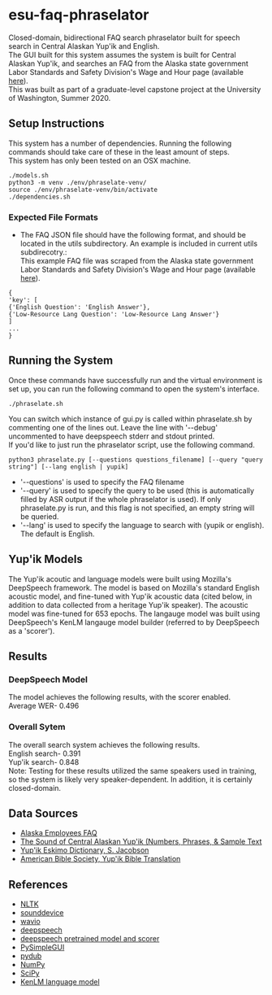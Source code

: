 # esu-faq-phraselator
Closed-domain, bidirectional FAQ search phraselator built for speech search in Central Alaskan Yup'ik and English.<br>
The GUI built for this system assumes the system is built for Central Alaskan Yup'ik, and searches an FAQ from the Alaska state government Labor Standards and Safety Division's Wage and Hour page (available [here](https://labor.alaska.gov/lss/whfaq.htm)).<br>
This was built as part of a graduate-level capstone project at the University of Washington, Summer 2020.

## Setup Instructions
This system has a number of dependencies. Running the following commands should take care of these in the least amount of steps.<br>
This system has only been tested on an OSX machine.
```
./models.sh
python3 -m venv ./env/phraselate-venv/
source ./env/phraselate-venv/bin/activate
./dependencies.sh
```

### Expected File Formats
- The FAQ JSON file should have the following format, and should be located in the utils subdirectory. An example is included in current utils subdirecotry.:<br>
This example FAQ file was scraped from the Alaska state government Labor Standards and Safety Division's Wage and Hour page (available [here](https://labor.alaska.gov/lss/whfaq.htm)).
```
{
'key': [
{'English Question': 'English Answer'},
{'Low-Resource Lang Question': 'Low-Resource Lang Answer'}
]
...
}
```

## Running the System
Once these commands have successfully run and the virtual environment is set up, you can run the following command to open the system's interface.<br>
```
./phraselate.sh
```
You can switch which instance of gui.py is called within phraselate.sh by commenting one of the lines out. Leave the line with '--debug' uncommented to have deepspeech stderr and stdout printed.<br>
If you'd like to just run the phraselator script, use the following command.<br>
```
python3 phraselate.py [--questions questions_filename] [--query "query string"] [--lang english | yupik]
```
- '--questions' is used to specify the FAQ filename
- '--query' is used to specify the query to be used (this is automatically filled by ASR output if the whole phraselator is used). If only phraselate.py is run, and this flag is not specified, an empty string will be queried.
- '--lang' is used to specify the language to search with (yupik or english). The default is English.

## Yup'ik Models
The Yup'ik acoutic and language models were built using Mozilla's DeepSpeech framework. The model is based on Mozilla's standard English acoustic model, and fine-tuned with Yup'ik acoustic data (cited below, in addition to data collected from a heritage Yup'ik speaker). The acoustic model was fine-tuned for 653 epochs. The langauge model was built using DeepSpeech's KenLM langauge model builder (referred to by DeepSpeech as a 'scorer').

## Results

### DeepSpeech Model
The model achieves the following results, with the scorer enabled.<br>
Average WER- 0.496

### Overall Sytem
The overall search system achieves the following results.<br>
English search- 0.391<br>
Yup'ik search- 0.848<br>
Note: Testing for these results utilized the same speakers used in training, so the system is likely very speaker-dependent. In addition, it is certainly closed-domain.

## Data Sources
- [Alaska Employees FAQ](https://labor.alaska.gov/lss/whfaq.htm)
- [The Sound of Central Alaskan Yup'ik (Numbers, Phrases, & Sample Text](https://www.youtube.com/watch?v=ugkchkfp6dQ)
- [Yup'ik Eskimo Dictionary, S. Jacobson](https://www.uaf.edu/danl/project-updates/steven-jacobson/)
- [American Bible Society, Yup'ik Bible Translation](https://www.americanbible.org/)

## References
- [NLTK](https://www.nltk.org/)
- [sounddevice](https://python-sounddevice.readthedocs.io/en/0.3.15/index.html)
- [wavio](https://pypi.org/project/wavio/)
- [deepspeech](https://deepspeech.readthedocs.io/en/v0.7.3/index.html)
- [deepspeech pretrained model and scorer](https://deepspeech.readthedocs.io/en/v0.7.3/USING.html)
- [PySimpleGUI](https://github.com/PySimpleGUI/PySimpleGUI)
- [pydub](https://github.com/jiaaro/pydub/blob/master/API.markdown)
- [NumPy](https://numpy.org/)
- [SciPy](https://docs.scipy.org/doc/scipy/reference/)
- [KenLM language model](https://github.com/kpu/kenlm)

